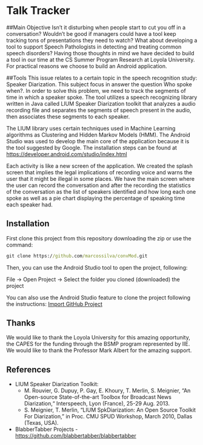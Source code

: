# Talk Tracker

##Main Objective
Isn’t it disturbing when people start to cut you off in a conversation? Wouldn’t be good if managers could have a tool 
keep tracking tons of presentations they need to watch? What about developing a tool to support Speech Pathologists in 
detecting and treating common speech disorders? Having those thoughts in mind we have decided to build a tool in our 
time at the CS Summer Program Research at Loyola University. For practical reasons we choose to build an Android application.

##Tools
This issue relates to a certain topic in the speech recognition study: Speaker Diarization. This subject focus in answer 
the question Who spoke when?. In order to solve this problem, we need to track the segments of time in which a speaker spoke.
The tool utilizes a speech recognizing library written in Java called LIUM Speaker Diarization toolkit that analyzes a audio 
recording file and separates the segments of speech present in the audio, then associates these segments to each speaker.

The LIUM library uses certain techniques used in Machine Learning algorithms as Clustering and Hidden Markov Models (HMM).
The Android Studio was used to develop the main core of the application because it is the tool suggested by Google. The 
installation steps can be found at https://developer.android.com/studio/index.html

Each activity is like a new screen of the application. We created the splash screen that implies the legal implications of 
recording voice and warns the user that it might be illegal in some places.
We have the main screen where the user can record the conversation and after the recording the statistics of the 
conversation as the list of speakers identified and how long each one spoke as well as a pie chart displaying the percentage 
of speaking time each speaker had.

## Installation

First clone this project from this repository downloading the zip or use the command:

```cmd
git clone https://github.com/marcossilva/convMod.git
```
Then, you can use the Android Studio tool to open the project, following:

File -> Open Project -> Select the folder you cloned (downloaded) the project

You can also use the Android Studio feature to clone the project following the instructions:
[Import GitHub Project](https://maxrohde.com/2014/08/18/import-github-project-to-android-studio)
 
## Thanks
We would like to thank the Loyola University for this amazing opportunity, the CAPES for the funding through the BSMP program represented by IIE. We would like to thank the Professor Mark Albert for the amazing support.

## References
- LIUM Speaker Diarization Toolkit:
    - M. Rouvier, G. Dupuy, P. Gay, E. Khoury, T. Merlin, S. Meignier, “An Open-source State-of-the-art Toolbox for Broadcast News Diarization,“ Interspeech, Lyon (France), 25-29 Aug. 2013.
    - S. Meignier, T. Merlin, “LIUM SpkDiarization: An Open Source Toolkit For Diarization,” in Proc. CMU SPUD Workshop, March 2010, Dallas (Texas, USA).
- BlabberTabber Projects - https://github.com/blabbertabber/blabbertabber
